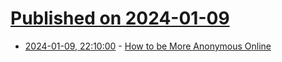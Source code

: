 # [Published on 2024-01-09](index.md)

* [2024-01-09, 22:10:00](https://soylentnews.org/article.pl?sid=24/01/09/0434226&from=rss) - [How to be More Anonymous Online](https://soylentnews.org/article.pl?sid=24/01/09/0434226&from=rss)
